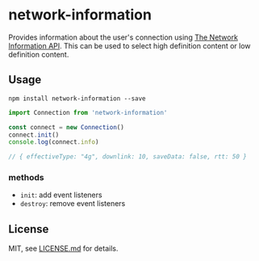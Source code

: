 # network-information

Provides information about the user's connection using [The Network Information API](https://developer.mozilla.org/en-US/docs/Web/API/Network_Information_API). This can be used to select high definition content or low definition content.

## Usage

`npm install network-information --save`

```javascript
import Connection from 'network-information'

const connect = new Connection()
connect.init()
console.log(connect.info)

// { effectiveType: "4g", downlink: 10, saveData: false, rtt: 50 }
```

### methods

- `init`: add event listeners
- `destroy`: remove event listeners

## License

MIT, see [LICENSE.md](http://github.com/baptistebriel/network-information/blob/master/LICENSE.md) for details.